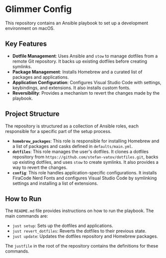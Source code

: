 # Glimmer Config

This repository contains an Ansible playbook to set up a development environment on macOS.

## Key Features

- **Dotfile Management**: Uses Ansible and `stow` to manage dotfiles from a remote Git repository. It backs up existing dotfiles before creating symlinks.
- **Package Management**: Installs Homebrew and a curated list of packages and applications.
- **Application Configuration**: Configures Visual Studio Code with settings, keybindings, and extensions. It also installs custom fonts.
- **Reversibility**: Provides a mechanism to revert the changes made by the playbook.

## Project Structure

The repository is structured as a collection of Ansible roles, each responsible for a specific part of the setup process.

- **`homebrew_packages`**: This role is responsible for installing Homebrew and a list of packages and casks defined in `defaults/main.yml`.
- **`dotfiles`**: This role manages the user's dotfiles. It clones a dotfiles repository from `https://github.com/stefan-vatov/dotfiles.git`, backs up existing dotfiles, and uses `stow` to create symlinks. It also provides a way to revert the changes.
- **`config`**: This role handles application-specific configurations. It installs FiraCode Nerd Fonts and configures Visual Studio Code by symlinking settings and installing a list of extensions.

## How to Run

The `README.md` file provides instructions on how to run the playbook. The main commands are:

- `just setup`: Sets up the dotfiles and applications.
- `just revert_dotfiles`: Reverts the dotfiles to their previous state.
- `just update`: Updates the dotfiles repository and Homebrew packages.

The `justfile` in the root of the repository contains the definitions for these commands.

